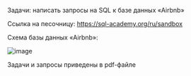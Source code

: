 Задачи: написать запросы на SQL к базе данных «Airbnb»

Ссылка на песочницу: https://sql-academy.org/ru/sandbox

Схема базы данных «Airbnb»:




![image](https://github.com/user-attachments/assets/ef9518b9-44e2-4b7d-94b6-0b1b5989a380)

Задачи и запросы приведены в pdf-файле
